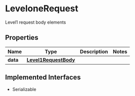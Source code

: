 

# LeveloneRequest

Level1 request body elements

## Properties

Name | Type | Description | Notes
------------ | ------------- | ------------- | -------------
**data** | [**Level1RequestBody**](Level1RequestBody.md) |  | 


## Implemented Interfaces

* Serializable


